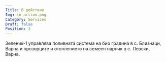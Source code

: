 ```yaml
---
Title: В действие
Img: in-action.png
Category: Services
Draft: false
Position: 3
---
```


Зеленик-1 управлява поливната система на био градина в с. Близнаци, Варна и прозорците и отоплението на семеен парник в с. Левски, Варна.

